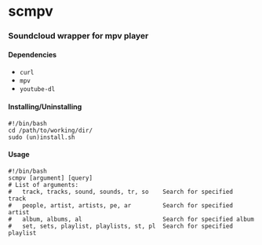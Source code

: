 # scmpv
### Soundcloud wrapper for mpv player

#### Dependencies
- `curl`
- `mpv`
- `youtube-dl`

#### Installing/Uninstalling
```shell
#!/bin/bash
cd /path/to/working/dir/
sudo (un)install.sh
```

#### Usage
```shell
#!/bin/bash
scmpv [argument] [query]
# List of arguments:
#   track, tracks, sound, sounds, tr, so    Search for specified  track
#   people, artist, artists, pe, ar         Search for specified artist
#   album, albums, al                       Search for specified album
#   set, sets, playlist, playlists, st, pl  Search for specified playlist
```
